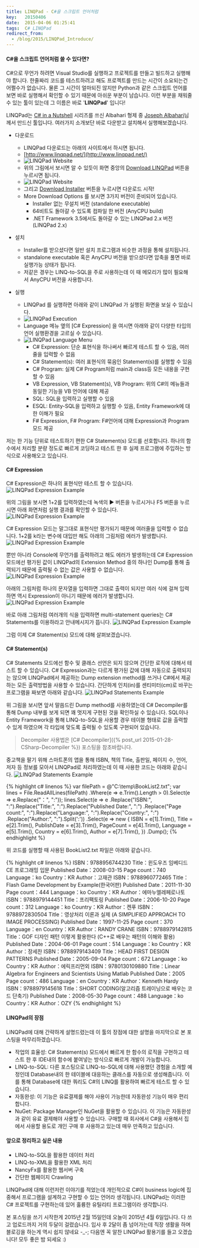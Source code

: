 ```yaml
---
title: LINQPad - C#을 스크립트 언어처럼
key:   20150406
date:  2015-04-06 01:25:41
tags:  C# LINQPad
redirect_from:
  - /blog/2015/LINQPad_Introduce/
---
```


#### C#을 스크립트 언어처럼 쓸 수 있다면?

C#으로 무언가 하려면 Visual Studio를 실행하고 프로젝트를 만들고 빌드하고 실행해야 합니다.
한줄짜리 코드를 테스트하려고 해도 프로젝트를 만드는 시간이 소요되는건 어쩔수가 없습니다.
물론 그 시간이 얼마되진 않지만 Python과 같은 스크립트 언어를 보면 바로 실행해서 확인할 수 있기 때문에 아쉬운 부분이 남습니다.
이런 부분을 채워줄 수 있는 툴이 있는데 그 이름은 바로 '__LINQPad__' 입니다!

LINQPad는 [C# in a Nutshell](http://www.albahari.com/nutshell/) 시리즈를 쓰신 Albahari 형제 중
[Joseph Albahari](http://www.albahari.com/)님께서 만드신 툴입니다.
여러가지 소개보단 바로 다운받고 설치해서 실행해보겠습니다.

<!--more-->

* 다운로드
  - LINQPad 다운로드는 아래의 사이트에서 하시면 됩니다.
  - [http://www.linqpad.net/](http://www.linqpad.net/)
  - ![LINQPad Website](/assets/images/linqpad/linqpad_webpage_new.png)
  - 위의 그림에서 보시면 알 수 있듯이 화면 중앙의 [Download LINQPad](http://www.linqpad.net/Download.aspx) 버튼을 누르시면 됩니다.
  - ![LINQPad Website](/assets/images/linqpad/linqpad_webpage_new_download.png)
  - 그리고 [Download Installer](http://www.linqpad.net/GetFile.aspx?LINQPad4Setup.exe) 버튼을 누르시면 다운로드 시작!
  - More Download Options 를 보시면 3가지 버전이 준비되어 있습니다.
    - Installer 없는 무설치 버전 (standalone executable)
	- 64비트도 돌아갈 수 있도록 컴파일 한 버전 (AnyCPU build)
	- .NET Framework 3.5에서도 돌아갈 수 있는 LINQPad 2.x 버전 (LINQPad 2.x)

	
* 설치
  - Installer를 받으셨다면 일반 설치 프로그램과 비슷한 과정을 통해 설치됩니다.
  - standalone executable 혹은 AnyCPU 버전을 받으셨다면 압축을 풀면 바로 실행가능 상태가 됩니다.
  - 저같은 경우는 LINQ-to-SQL을 주로 사용하는데 이 때 메모리가 많이 필요해서 AnyCPU 버전을 사용합니다.


* 실행
  - LINQPad 를 실행하면 아래와 같이 LINQPad 가 실행된 화면을 보실 수 있습니다.
  - ![LINQPad Execution](/assets/images/linqpad/linqpad_execution_1.png)
  - Language 메뉴 옆의 [C# Expression] 을 여시면 아래와 같이 다양한 타입의 언어 실행환경을 고르실 수 있습니다.
  - ![LINQPad Language Menu](/assets/images/linqpad/linqpad_execution_2.png)
    - C# Expression: 단순 표현식을 하나써서 빠르게 테스트 할 수 있음, 여러줄을 입력할 수 없음
	- C# Statement(s): 여러 표현식의 묶음인 Statement(s)를 실행할 수 있음
	- C# Program: 실제 C# Program처럼 main과 class등 모든 내용을 구현할 수 있음
	- VB Expression, VB Statement(s), VB Program: 위의 C#의 메뉴들과 동일한 기능을 VB 언어에 대해 제공
	- SQL: SQL을 입력하고 실행할 수 있음
	- ESQL: Entity-SQL을 입력하고 실행할 수 있음, Entity Framework에 대한 이해가 필요
	- F# Expression, F# Program: F#언어에 대해 Expression과 Program 모드 제공

	
저는 한 기능 단위로 테스트하기 편한 C# Statement(s) 모드를 선호합니다.
하나의 함수에서 처리할 분량 정도로 빠르게 코딩하고 테스트 한 후 실제 프로그램에 주입하는 방식으로 사용해오고 있습니다.


#### C# Expression

C# Expression은 하나의 표현식만 테스트 할 수 있습니다.
![LINQPad Expression Example](/assets/images/linqpad/linqpad_execution_expression_1.png)

위의 그림을 보시면 1+2를 입력하였는데 녹색의 ▶ 버튼을 누르시거나 F5 버튼을 누르시면 아래 화면처럼 실행 결과를 확인할 수 있습니다.
![LINQPad Expression Example](/assets/images/linqpad/linqpad_execution_expression_2.png)

C# Expression 모드는 말그대로 표현식만 평가되기 때문에 여러줄을 입력할 수 없습니다.
1+2를 k라는 변수에 대입만 해도 아래의 그림처럼 에러가 발생합니다.
![LINQPad Expression Example](/assets/images/linqpad/linqpad_execution_expression_3.png)

뿐만 아니라 Console에 무언가를 출력하려고 해도 에러가 발생하는데 C# Expression 모드에선 평가된 값이 LINQPad의 Extension Method 중의 하나인 Dump를 통해 출력되기 때문에 출력될 수 없는 값은 사용할 수 없습니다.
![LINQPad Expression Example](/assets/images/linqpad/linqpad_execution_expression_4.png)

아래의 그림처럼 하나의 문자열을 입력하면 그대로 출력이 되지만 여러 식에 걸쳐 입력하면 역시 Expression이 아니기 때문에 에러가 발생합니다.
![LINQPad Expression Example](/assets/images/linqpad/linqpad_execution_expression_5.png)

바로 아래 그림처럼 여러개의 식을 입력하면 multi-statement queries는 C# Statements를 이용하라고 안내메시지가 뜹니다.
![LINQPad Expression Example](/assets/images/linqpad/linqpad_execution_expression_6.png)

그럼 이제 C# Statement(s) 모드에 대해 살펴보겠습니다.


#### C# Statement(s)

C# Statements 모드에선 함수 및 클래스 선언은 되지 않으며 간단한 로직에 대해서 테스트 할 수 있습니다.
C# Expression과는 다르게 평가된 값에 대해 자동으로 출력되지는 않으며 LINQPad에서 제공하는 Dump extension method를 쓰거나 C#에서 제공하는 모든 출력방법을 사용할 수 있습니다.
간단하게 인치(in)를 센티미터(cm)로 바꾸는 프로그램을 짜보면 아래와 같습니다.
![LINQPad Statements Example](/assets/images/linqpad/linqpad_execution_statements_1.png)

위 그림을 보시면 앞서 말씀드린 Dump method를 사용하였는데 C# Decompiler를 통해 Dump 내부를 보게 되면 꽤 멋지게 구현된 것을 확인하실 수 있습니다.
SQL이나 Entity Framework을 통해 LINQ-to-SQL을 사용할 경우 테이블 형태로 값을 출력할 수 있게 하였으며 각 타입에 맞도록 출력될 수 있도록 구현되어 있습니다.

> Decompiler 사용법은 [C# Decompiler]({% post_url 2015-01-28-CSharp-Decompiler %}) 포스팅을 참초바랍니다.

중고책을 팔기 위해 스마트폰의 앱을 통해 ISBN, 책의 Title, 출판일, 페이지 수, 언어, 저자 등 정보를 모아서 LINQPad로 처리하였는데 이 때 사용한 코드는 아래와 같습니다.
![LINQPad Statements Example](/assets/images/linqpad/linqpad_execution_statements_2.png)

{% highlight c# linenos %}
var filePath = @"C:\temp\BookList2.txt";
var lines = File.ReadAllLines(filePath)
	.Where(e => e.Trim().Length > 0).Select(e => e.Replace("：", ":"));
lines.Select(e => e
	.Replace("ISBN:", ":").Replace("Title:", ":").Replace("Published Date:", ":")
	.Replace("Page count:", ":").Replace("Language:", ":").Replace("Country:", ":")
	.Replace("Author:", ":").Split(':'))
	.Select(e => new {
		ISBN = 		e[1].Trim(),
		Title = 	e[2].Trim(),
		PublishDate = e[3].Trim(),
		PageCount = e[4].Trim(),
		Language = 	e[5].Trim(),
		Country = 	e[6].Trim(),
		Author = 	e[7].Trim(),
	})
	.Dump();
{% endhighlight %}

위 코드를 실행할 때 사용된 BookList2.txt 파일은 아래와 같습니다.

{% highlight c# linenos %}
ISBN：9788956744230      Title：윈도우즈 임베디드 CE 프로그래밍 입문     Published Date：2008-03-15       Page count：740  Language：ko     Country：KR      Author：고재관
ISBN：9788960772465      Title：Flash Game Development by Example(한국어판)   Published Date：2011-11-30       Page count：444  Language：ko     Country：KR      Author：에마누엘레페로나토
ISBN：9788979144451      Title：프리팩토링     Published Date：2006-10-20       Page count：312  Language：ko     Country：KR      Author：켄푸
ISBN：9788972830504      Title：영상처리 이론과 실제 (A SIMPLIFIED APPROACH TO IMAGE PROCESSING)   Published Date：1997-11-25       Page count：370  Language：en     Country：KR      Author：RANDY CRANE
ISBN：9788979142815      Title：GOF 디자인 패턴 이렇게 활용한다 (C++로 배우는 패턴의 이해와 활용) Published Date：2004-06-01       Page count：514  Language：ko     Country：KR      Author：장세찬
ISBN：9788979143409      Title：HEAD FIRST DESIGN PATTERNS        Published Date：2005-09-04       Page count：672  Language：ko     Country：KR      Author：에릭프리먼외
ISBN：9780130109880      Title：Linear Algebra for Engineers and Scientists Using Matlab  Published Date：2005     Page count：486  Language：en     Country：KR      Author：Kenneth Hardy
ISBN：9788979145618      Title：SHORT CODING(알고리즘 트레이닝으로 배우는 코드 단축기)      Published Date：2008-05-30       Page count：488  Language：ko     Country：KR      Author：OZY
{% endhighlight %}


#### LINQPad의 장점

LINQPad에 대해 간략하게 설명드렸는데 이 툴의 장점에 대한 설명을 마지막으로 본 포스팅을 마무리하겠습니다.

  - 작업의 효율성: C# Statement(s) 모드에서 빠르게 한 함수의 로직을 구현하고 테스트 한 후 IDE내의 함수에 붙여넣는 방식으로 빠르게 개발이 가능합니다.
  - LINQ-to-SQL: 다른 포스팅으로 LINQ-to-SQL에 대해 사용했던 경험을 소개할 예정인데 Database내의 한 테이블에 대응하는 클래스를 자동으로 생성해줍니다.
                 이를 통해 Database에 대한 쿼리도 C#의 LINQ를 활용하여 빠르게 테스트 할 수 있습니다.
  - 자동완성: 이 기능은 유료결제를 해야 사용이 가능한데 자동완성 기능이 매우 편리합니다.
  - NuGet: Package Manager인 NuGet을 활용할 수 있습니다. 이 기능은 자동완성과 같이 유료 결제해야 사용할 수 있습니다.
           구매할 때 회사에서 C#을 사용해서 집에서 사용할 용도로 개인 구매 후 사용하고 있는데 매우 만족하고 있습니다.

		   
#### 앞으로 정리하고 싶은 내용

  - LINQ-to-SQL을 활용한 데이터 처리
  - LINQ-to-XML을 활용한 XML 처리
  - NancyFx를 활용한 웹서버 구축
  - 간단한 웹페이지 Crawling

LINQPad에 대해 이런저런 이야기를 적었는데 개인적으로 C#이 business logic에 집중해서 프로그램을 설계하고 구현할 수 있는 언어라 생각됩니다.
LINQPad는 이러한 C# 프로젝트를 구현하는데 있어 훌륭한 유틸리티 프로그램이라 생각합니다.

본 포스팅을 쓰기 시작한게 2015년 2월 15일인데 오늘이 2015년 4월 6일입니다.
다 쓰고 업로드까지 거의 두달이 걸렸습니다.
입사 후 2달이 좀 넘어가는데 직장 생활을 하며 블로깅을 하는게 역시 쉽지 않네요 -_-;
다음엔 꼭 알찬 LINQPad 활용기를 들고 오겠습니다!
모두 좋은 밤 되세요 :)
